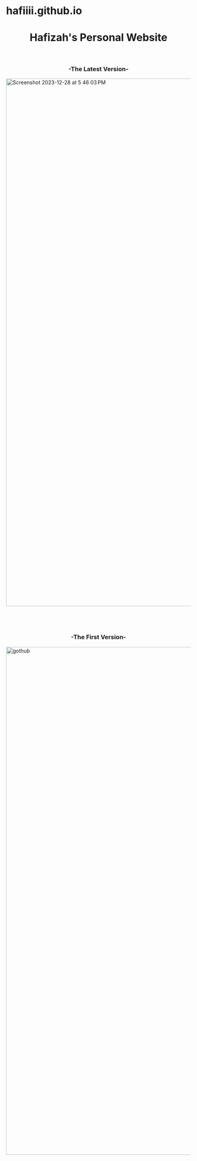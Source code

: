 # hafiiii.github.io
<h1 align="center">Hafizah's Personal Website</h1>
<br>
<h3 align="center">-The Latest Version-</h3>

<img width="1440" alt="Screenshot 2023-12-28 at 5 46 03 PM" src="https://github.com/Hafiiii/hafiiii.github.io/assets/97942746/6031b368-2e61-4659-8227-8c872d90e0f8">

<br>
<br>
<br>
<br>

<h3 align="center">-The First Version-</h3>
<img width="1386" alt="gothub" src="https://user-images.githubusercontent.com/97942746/213646813-d9cd9283-8169-445b-8c3b-2cd569792e63.png">
